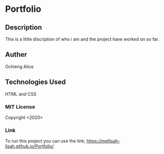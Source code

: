 # Portfolio
## Description
This is a little discription of who i am and the project have worked on so far.
## Auther
Ochieng Alice
## Technologies Used
HTML and CSS
### MIT License
Copyright <2020> <COPYRIGHT Ochieng Alice>
### Link
To run this project you can use the link;
 https://mellisah-lisah.github.io/Portfolio/

